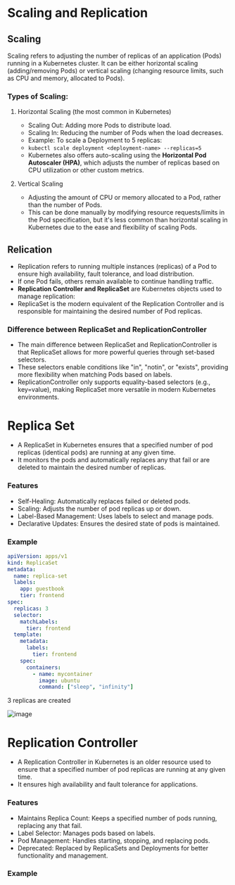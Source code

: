 # Scaling and Replication

## Scaling
Scaling refers to adjusting the number of replicas of an application (Pods) running in a Kubernetes cluster. It can be either horizontal scaling (adding/removing Pods) or vertical scaling (changing resource limits, such as CPU and memory, allocated to Pods).

### Types of Scaling:

1. Horizontal Scaling (the most common in Kubernetes)
   
   - Scaling Out: Adding more Pods to distribute load.
   - Scaling In: Reducing the number of Pods when the load decreases.
   - Example: To scale a Deployment to 5 replicas:
   - `kubectl scale deployment <deployment-name> --replicas=5`
   - Kubernetes also offers auto-scaling using the **Horizontal Pod Autoscaler (HPA)**, which adjusts the number of replicas based on CPU utilization or other custom metrics.

2. Vertical Scaling

   - Adjusting the amount of CPU or memory allocated to a Pod, rather than the number of Pods. 
   - This can be done manually by modifying resource requests/limits in the Pod specification, but it's less common than horizontal scaling in Kubernetes due to the ease and flexibility of scaling Pods.

## Relication

- Replication refers to running multiple instances (replicas) of a Pod to ensure high availability, fault tolerance, and load distribution. 
- If one Pod fails, others remain available to continue handling traffic.
- **Replication Controller and ReplicaSet** are Kubernetes objects used to manage replication:
- ReplicaSet is the modern equivalent of the Replication Controller and is responsible for maintaining the desired number of Pod replicas.

### Difference between ReplicaSet and ReplicationController

- The main difference between ReplicaSet and ReplicationController is that ReplicaSet allows for more powerful queries through set-based selectors.
- These selectors enable conditions like "in", "notin", or "exists", providing more flexibility when matching Pods based on labels.
- ReplicationController only supports equality-based selectors (e.g., key=value), making ReplicaSet more versatile in modern Kubernetes environments.

# Replica Set

- A ReplicaSet in Kubernetes ensures that a specified number of pod replicas (identical pods) are running at any given time. 
- It monitors the pods and automatically replaces any that fail or are deleted to maintain the desired number of replicas.

### Features

- Self-Healing: Automatically replaces failed or deleted pods.
- Scaling: Adjusts the number of pod replicas up or down.
- Label-Based Management: Uses labels to select and manage pods.
- Declarative Updates: Ensures the desired state of pods is maintained.

### Example

```yaml
apiVersion: apps/v1
kind: ReplicaSet
metadata:
  name: replica-set
  labels:
    app: guestbook
    tier: frontend
spec:
  replicas: 3
  selector:
    matchLabels:
      tier: frontend
  template:
    metadata:
      labels:
        tier: frontend
    spec:                       
      containers:                 
        - name: mycontainer       
          image: ubuntu
          command: ["sleep", "infinity"] 
```

3 replicas are created

![image](https://github.com/user-attachments/assets/d55b2360-8518-4906-aca2-8c07d09b6f44)

# Replication Controller

- A Replication Controller in Kubernetes is an older resource used to ensure that a specified number of pod replicas are running at any given time. 
- It ensures high availability and fault tolerance for applications.

### Features

- Maintains Replica Count: Keeps a specified number of pods running, replacing any that fail.
- Label Selector: Manages pods based on labels.
- Pod Management: Handles starting, stopping, and replacing pods.
- Deprecated: Replaced by ReplicaSets and Deployments for better functionality and management.

### Example

```yaml

```
